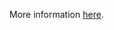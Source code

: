 More information [here](https://docs.prismacloud.io/en/enterprise-edition/policy-reference/google-cloud-policies/google-cloud-public-policies/ensure-gcp-bigquery-table-is-not-publicly-accessible).
